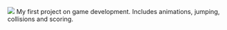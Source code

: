 ![](https://louiskueh.com/static/media/Unity2Dplatformer.c3b377bc.gif)
My first project on game development. Includes animations, jumping, collisions and scoring.
